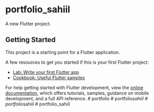 # portfolio_sahiil

A new Flutter project.

## Getting Started

This project is a starting point for a Flutter application.

A few resources to get you started if this is your first Flutter project:

- [Lab: Write your first Flutter app](https://docs.flutter.dev/get-started/codelab)
- [Cookbook: Useful Flutter samples](https://docs.flutter.dev/cookbook)

For help getting started with Flutter development, view the
[online documentation](https://docs.flutter.dev/), which offers tutorials,
samples, guidance on mobile development, and a full API reference.
#   p o r t f o l i o  
 #   p o r t f o l i o _ s a h i i l  
 #   p o r t f o l i o _ s a h i i l  
 #   p o r t f o l i o _ s a h i i l  
 